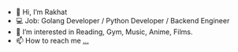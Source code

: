 - 👋 Hi, I’m Rakhat
- 💻 Job: Golang Developer / Python Developer / Backend Engineer
- 👀 I’m interested in Reading, Gym, Music, Anime, Films.
- 📫 How to reach me [...](https://www.instagram.com/rakhinator/)


<!---
R3iwan/R3iwan is a ✨ special ✨ repository because its `README.md` (this file) appears on your GitHub profile.
You can click the Preview link to take a look at your changes.
--->
